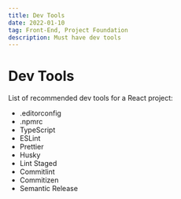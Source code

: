 ```yaml
---
title: Dev Tools
date: 2022-01-10
tag: Front-End, Project Foundation
description: Must have dev tools
---
```


# Dev Tools

List of recommended dev tools for a React project:

- .editorconfig
- .npmrc
- TypeScript
- ESLint
- Prettier
- Husky
- Lint Staged
- Commitlint
- Commitizen
- Semantic Release
